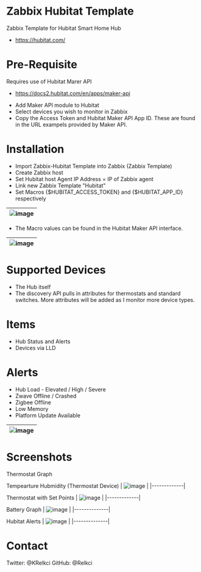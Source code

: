 # Zabbix Hubitat Template
Zabbix Template for Hubitat Smart Home Hub
* https://hubitat.com/

# Pre-Requisite 
Requires use of Hubitat Marer API
* https://docs2.hubitat.com/en/apps/maker-api
- Add Maker API module to Hubitat
- Select devices you wish to monitor in Zabbix
- Copy the Access Token and Hubitat Maker API App ID.  These are found in the URL exampels provided by Maker API.


# Installation
- Import Zabbix-Hubitat Template into Zabbix (Zabbix Template)
- Create Zabbix host
- Set Hubitat host Agent IP Address = IP of Zabbix agent
- Link new Zabbix Template "Hubitat"
- Set Macros {$HUBITAT_ACCESS_TOKEN} and {$HUBITAT_APP_ID} respectively

| ![image](https://github.com/Relkci/Zabbix-Hubitat/assets/29710634/d29b5de0-6f38-4c64-9fab-0fd3dcef167a) |
|------------|

- The Macro values can be found in the Hubitat Maker API interface. 

| ![image](https://github.com/Relkci/Zabbix-Hubitat/assets/29710634/bb0ca81f-8558-4483-afa8-76dbc7348085) |
|-------------|

# Supported Devices
- The Hub itself
- The discovery API pulls in attributes for thermostats and standard switches.  More attributes will be added as I monitor more device types.

# Items
- Hub Status and Alerts
- Devices via LLD

# Alerts
- Hub Load - Elevated / High / Severe 
- Zwave Offline / Crashed
- Zigbee Offline
- Low Memory
- Platform Update Available

| ![image](https://github.com/Relkci/Zabbix-Hubitat/assets/29710634/b671fd6d-5585-4379-9047-f2f298a210ca) | 
|----------------| 

# Screenshots

Thermostat Graph

Tempearture Hubmidity (Thermostat Device)
| ![image](https://github.com/Relkci/Zabbix-Hubitat/assets/29710634/1995c981-9a6c-4a7c-9906-741d419c11c7) |
|-------------|

Thermostat with Set Points
| ![image](https://github.com/Relkci/Zabbix-Hubitat/assets/29710634/f4a44f45-11ef-4230-99d7-aa555284aa51) |
|-------------|

Battery Graph
| ![image](https://github.com/Relkci/Zabbix-Hubitat/assets/29710634/0734007c-f0af-426e-9f7e-0881fc374fab) |
|--------------|

Hubitat Alerts 
| ![image](https://github.com/Relkci/Zabbix-Hubitat/assets/29710634/47560895-e9b6-49d7-b1c4-8a716a7ddb1d) |
|--------------|



# Contact
Twitter: @KRelkci
GitHub: @Relkci


